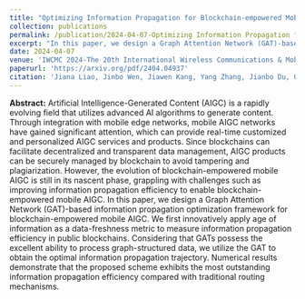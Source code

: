 ```yaml
---
title: "Optimizing Information Propagation for Blockchain-empowered Mobile AIGC: A Graph Attention Network Approach"
collection: publications
permalink: /publication/2024-04-07-Optimizing Information Propagation for Blockchain-empowered Mobile AIGC A Graph Attention Network Approach
excerpt: "In this paper, we design a Graph Attention Network (GAT)-based information propagation optimization framework for blockchain-empowered mobile AIGC."
date: 2024-04-07
venue: 'IWCMC 2024-The 20th International Wireless Communications & Mobile Computing Conference'
paperurl: 'https://arxiv.org/pdf/2404.04937'
citation: 'Jiana Liao, Jinbo Wen, Jiawen Kang, Yang Zhang, Jianbo Du, Qihao Li, Weiting Zhang, Dong Yang, "Optimizing Information Propagation for Blockchain-empowered Mobile AIGC: A Graph Attention Network Approach," <i>IWCMC 2024-The 20th International Wireless Communications & Mobile Computing Conference</i>, arXiv preprint arXiv:2404.04937, 2024.'
---
```


**Abstract:** Artificial Intelligence-Generated Content (AIGC) is a rapidly evolving field that utilizes advanced AI algorithms to generate content. Through integration with mobile edge networks, mobile AIGC networks have gained significant attention, which can provide real-time customized and personalized AIGC services and products. Since blockchains can facilitate decentralized and transparent data management, AIGC products can be securely managed by blockchain to avoid tampering and plagiarization. However, the evolution of blockchain-empowered mobile AIGC is still in its nascent phase, grappling with challenges such as improving information propagation efficiency to enable blockchain-empowered mobile AIGC. In this paper, we design a Graph Attention Network (GAT)-based information propagation optimization framework for blockchain-empowered mobile AIGC. We first innovatively apply age of information as a data-freshness metric to measure information propagation efficiency in public blockchains. Considering that GATs possess the excellent ability to process graph-structured data, we utilize the GAT to obtain the optimal information propagation trajectory. Numerical results demonstrate that the proposed scheme exhibits the most outstanding information propagation efficiency compared with traditional routing mechanisms.

